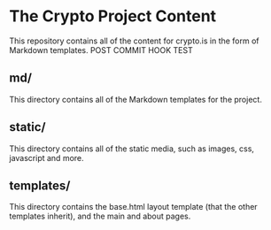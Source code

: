 # The Crypto Project Content

This repository contains all of the content for crypto.is in the form of Markdown templates. POST COMMIT HOOK TEST


## md/

This directory contains all of the Markdown templates for the project.

## static/

This directory contains all of the static media, such as images, css, javascript and more.

## templates/

This directory contains the base.html layout template (that the other templates inherit), and the main and about pages.
